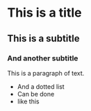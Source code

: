 # This is a title

## This is a subtitle

### And another subtitle

This is a paragraph of text.

* And a dotted list
* Can be done 
* like this
